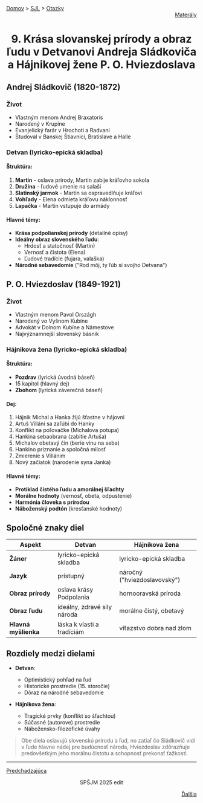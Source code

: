 <div align="center">
    <div align="left">
        <a href="/README.md">Domov</a>
        >
        <a href="../SLOVENCINA.md">SJL</a>
        >
        <a href="../ustne-otazky.md">Otazky</a>
    </div>
    <div align="right">
        <a href="https://drive.google.com/drive/folders/">Materály</a>
    </div>

# 9. Krása slovanskej prírody a obraz ľudu v Detvanovi Andreja Sládkoviča a Hájnikovej žene P. O. Hviezdoslava
</div>

## Andrej Sládkovič (1820-1872)
### Život
- Vlastným menom Andrej Braxatoris
- Narodený v Krupine
- Evanjelický farár v Hrochoti a Radvani
- Študoval v Banskej Štiavnici, Bratislave a Halle

### Detvan (lyricko-epická skladba)
#### Štruktúra:
1. **Martin** - oslava prírody, Martin zabije kráľovho sokola
2. **Družina** - ľudové umenie na salaši
3. **Slatinský jarmok** - Martin sa ospravedlňuje kráľovi
4. **Vohľady** - Elena odmieta kráľovu náklonnosť
5. **Lapačka** - Martin vstupuje do armády

#### Hlavné témy:
- **Krása podpolianskej prírody** (detailné opisy)
- **Ideálny obraz slovenského ľudu**:
  - Hrdosť a statočnosť (Martin)
  - Vernosť a čistota (Elena)
  - Ľudové tradície (fujara, valaška)
- **Národné sebavedomie** ("Rod môj, ty ľúb si svojho Detvana")

## P. O. Hviezdoslav (1849-1921)
### Život
- Vlastným menom Pavol Országh
- Narodený vo Vyšnom Kubíne
- Advokát v Dolnom Kubíne a Námestove
- Najvýznamnejší slovenský básnik

### Hájnikova žena (lyricko-epická skladba)
#### Štruktúra:
- **Pozdrav** (lyrická úvodná báseň)
- 15 kapitol (hlavný dej)
- **Zbohom** (lyrická záverečná báseň)

#### Dej:
1. Hájnik Michal a Hanka žijú šťastne v hájovni
2. Artuš Villáni sa zaľúbi do Hanky
3. Konflikt na poľovačke (Michalova potupa)
4. Hankina sebaobrana (zabitie Artuša)
5. Michalov obetavý čin (berie vinu na seba)
6. Hankino priznanie a spoločná milosť
7. Zmierenie s Villánim
8. Nový začiatok (narodenie syna Janka)

#### Hlavné témy:
- **Protiklad čistého ľudu a amorálnej šľachty**
- **Morálne hodnoty** (vernosť, obeta, odpustenie)
- **Harmónia človeka s prírodou**
- **Náboženský podtón** (kresťanské hodnoty)

## Spoločné znaky diel
| Aspekt              | Detvan                      | Hájnikova žena               |
|---------------------|----------------------------|------------------------------|
| **Žáner**           | lyricko-epická skladba      | lyricko-epická skladba       |
| **Jazyk**           | prístupný                  | náročný ("hviezdoslavovský") |
| **Obraz prírody**   | oslava krásy Podpolania     | hornooravská príroda         |
| **Obraz ľudu**      | ideálny, zdravé sily národa | morálne čistý, obetavý       |
| **Hlavná myšlienka**| láska k vlasti a tradíciám  | víťazstvo dobra nad zlom     |

## Rozdiely medzi dielami
- **Detvan**:
  - Optimistický pohľad na ľud
  - Historické prostredie (15. storočie)
  - Dôraz na národné sebavedomie

- **Hájnikova žena**:
  - Tragické prvky (konflikt so šľachtou)
  - Súčasné (autorove) prostredie
  - Nábožensko-filozofické úvahy

> Obe diela oslavujú slovenskú prírodu a ľud, no zatiaľ čo Sládkovič vidí v ľude hlavne nádej pre budúcnosť národa, Hviezdoslav zdôrazňuje predovšetkým jeho morálnu čistotu a schopnosť prekonať ťažkosti.

---
<div align="left">

[Predchadzajúca](08.md)
</div>
<div align="center">
SPŠJM 2025 edit
</div>
<div align="right">

[Ďalšia](10.md)
</div>